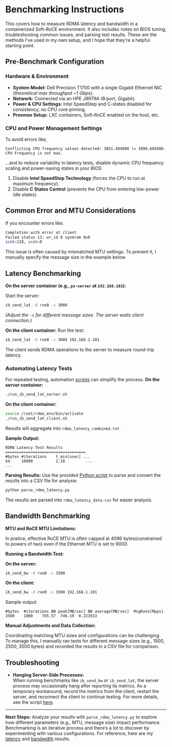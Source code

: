 # Benchmarking Instructions

This covers how to measure RDMA latency and bandwidth in a containerized Soft-RoCE environment. It also includes notes on BIOS tuning, troubleshooting common issues, and parsing test results. These are the methods I've used in my own setup, and I hope that they're a helpful starting point. 

## Pre-Benchmark Configuration

### Hardware & Environment

- **System Model:** Dell Precision T1700 with a single Gigabit Ethernet NIC (*theoretical max throughput ~1 Gbps*).
- **Network:** Connected via an HPE J9979A (8‑port, Gigabit).
- **Power & CPU Settings:** Intel SpeedStep and C-states disabled for consistency; no CPU core pinning.
- **Proxmox Setup:** LXC containers, Soft-RoCE enabled on the host, etc.


### CPU and Power Management Settings

To avoid errors like,
``` 
Conflicting CPU frequency values detected: 3851.494000 != 3990.685000. CPU Frequency is not max.
```
...and to reduce variability in latency tests, disable dynamic CPU frequency scaling and power-saving states in your BIOS:

1. Disable **Intel SpeedStep Technology** (forces the CPU to run at maximum frequency).
2. Disable **C States Control** (prevents the CPU from entering low-power idle states).

## Common Error and MTU Considerations
If you encounter errors like:
```bash
Completion with error at client
Failed status 11: wr_id 0 syndrom 0x0
scnt=128, ccnt=0
```
This issue is often caused by mismatched MTU settings. To prevent it, I manually specify the message size in the example below.

## Latency Benchmarking

**On the server container (e.g., `px-server` at `192.168.101`):**

Start the server:
```bash
ib_send_lat -d rxe0 -s 3000
```
*(Adjust the `-s` for different message sizes. The server waits client connection.)*

**On the client container:**
Run the test:
```bash
ib_send_lat -d rxe0 -s 3000 192.168.1.101
```
The client sends RDMA operations to the server to measure round-trip latency.

### Automating Latency Tests
For repeated testing, automation [scripts](./scripts) can simplify the process. 
**On the server container:**
```bash
./run_ib_send_lat_server.sh
```
**On the client container:**
```bash
source /root/rdma_env/bin/activate
./run_ib_send_lat_client.sh
```
Results will aggregate into `rdma_latency_combined.txt`.

**Sample Output:**
```text
RDMA Latency Test Results
===================================
#bytes #iterations    t_min[usec] ...
64     10000          2.18         ...
...
```


**Parsing Results:**
Use the provided [Python script](./scripts/parse_rdma_latency.py) to parse and convert the results into a CSV file for analysis:
```bash
python parse_rdma_latency.py
```
The results are parsed into `rdma_latency_data.csv` for easier analysis. 

## Bandwidth Benchmarking

**MTU and RoCE MTU Limitations:**

In pratice, effective RoCE MTU is often capped at 4096 bytes(constrained to powers of two) even if the Ethernet MTU is set to 9000.

**Running a Bandwidth Test:**

**On the server:**
```bash
ib_send_bw -d rxe0 -s 3500
```
**On the client:**
```bash
ib_send_bw -d rxe0 -s 3500 192.168.1.101
```
Sample output:
```text
#bytes	#iterations	BW peak[MB/sec]	BW average[MB/sec]	MsgRate[Mpps]
3500	1000	765.57	746.19	0.223553
```

**Manual Adjustments and Data Collection:**

Coordinating matching MTU sizes and configurations can be challenging. To manage this, I manually ran tests for different message sizes (e.g., 1500, 2500, 3500 bytes) and recorded the results in a CSV file for comparison.

## Troubleshooting  

- **Hanging Server-Side Processes:**  
  When running benchmarks like `ib_send_bw` or `ib_send_lat`, the server process may occasionally hang after reporting its metrics. As a temporary workaround, record the metrics from the client, restart the server, and reconnect the client to continue testing. For more details, see the script [here](./scripts/).  

---

**Next Steps:**
Analyze your results with `parse_rdma_latency.py` to explore how different parameters (e.g., MTU, message size) impact performance. Benchmarking is an iterative process and there’s a lot to discover by experimenting with various configurations. For reference, here are my [latency](../benchmarks/latency/analysis.md) and [bandwidth](../benchmarks/bandwidth/analysis.md) results.

